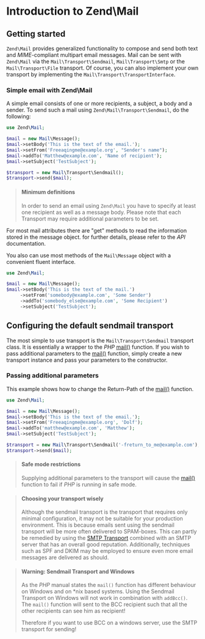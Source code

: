 # Introduction to Zend\\Mail

## Getting started

`Zend\Mail` provides generalized functionality to compose and send both text and *MIME*-compliant
multipart email messages. Mail can be sent with `Zend\Mail` via the `Mail\Transport\Sendmail`,
`Mail\Transport\Smtp` or the `Mail\Transport\File` transport. Of course, you can also implement your
own transport by implementing the `Mail\Transport\TransportInterface`.

### Simple email with Zend\\Mail

A simple email consists of one or more recipients, a subject, a body and a sender. To send such a
mail using `Zend\Mail\Transport\Sendmail`, do the following:

```php
use Zend\Mail;

$mail = new Mail\Message();
$mail->setBody('This is the text of the email.');
$mail->setFrom('Freeaqingme@example.org', "Sender's name");
$mail->addTo('Matthew@example.com', 'Name of recipient');
$mail->setSubject('TestSubject');

$transport = new Mail\Transport\Sendmail();
$transport->send($mail);
```

> #### Minimum definitions
>
> In order to send an email using `Zend\Mail` you have to specify at least one
> recipient as well as a message body. Please note that each Transport may
> require additional parameters to be set.

For most mail attributes there are "get" methods to read the information stored in the message
object. for further details, please refer to the *API* documentation.

You also can use most methods of the `Mail\Message` object with a convenient fluent interface.

```php
use Zend\Mail;

$mail = new Mail\Message();
$mail->setBody('This is the text of the mail.')
     ->setFrom('somebody@example.com', 'Some Sender')
     ->addTo('somebody_else@example.com', 'Some Recipient')
     ->setSubject('TestSubject');
```

## Configuring the default sendmail transport

The most simple to use transport is the `Mail\Transport\Sendmail` transport class. It is essentially
a wrapper to the *PHP* [mail()](http://php.net/mail) function. If you wish to pass additional
parameters to the [mail()](http://php.net/mail) function, simply create a new transport instance and
pass your parameters to the constructor.

### Passing additional parameters

This example shows how to change the Return-Path of the [mail()](http://php.net/mail) function.

```php
use Zend\Mail;

$mail = new Mail\Message();
$mail->setBody('This is the text of the email.');
$mail->setFrom('Freeaqingme@example.org', 'Dolf');
$mail->addTo('matthew@example.com', 'Matthew');
$mail->setSubject('TestSubject');

$transport = new Mail\Transport\Sendmail('-freturn_to_me@example.com');
$transport->send($mail);
```

> #### Safe mode restrictions
>
> Supplying additional parameters to the transport will cause the
> [mail()](http://php.net/mail) function to fail if *PHP* is running in safe
> mode.

> #### Choosing your transport wisely
>
> Although the sendmail transport is the transport that requires only minimal
> configuration, it may not be suitable for your production environment. This is
> because emails sent using the sendmail transport will be more often delivered
> to SPAM-boxes. This can partly be remedied by using the [SMTP
> Transport](zend.mail.transport.quick-start.smtp-usage.md) combined with an
> SMTP server that has an overall good reputation. Additionally, techniques such
> as SPF and DKIM may be employed to ensure even more email messages are
> delivered as should.

> #### Warning: Sendmail Transport and Windows
>
> As the *PHP* manual states the `mail()` function has different behaviour on
> Windows and on \*nix based systems. Using the Sendmail Transport on Windows
> will not work in combination with `addBcc()`.  The `mail()` function will sent
> to the BCC recipient such that all the other recipients can see him as
> recipient!
>
> Therefore if you want to use BCC on a windows server, use the SMTP transport
> for sending!
